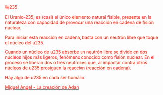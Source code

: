              
<font color="#ff1700">铀235 
          
                                    
<p>
<p>El Uranio-235, es (casi) el único elemento natural fisible, presente en la naturaleza con capacidad de provocar una reacción en cadena de fisión nuclear.
<p>Para iniciar esta reacción en cadena, basta con un neutrón libre que toque el núcleo del u235.
<p>Cuando un núcleo de u235 absorbe un neutrón libre se divide en dos núcleos hijos más ligeros, fenómeno conocido como fisión nuclear. En el proceso se liberan dos o tres neutrones que, al impactar contra otros núcleos de u235 prosiguen la reacción (reacción en cadena). 
  
<p>Hay algo de u235 en cada ser humano
<p>
<p>

  

<a href="https://es.wikipedia.org/wiki/La_creaci%C3%B3n_de_Ad%C3%A1n#/media/Archivo:Michelangelo_-_Creation_of_Adam_(cropped).jpg"><div><font color="#ff1700">Miguel Angel - La creación de Adan</font></div><div></div><div><font color="#ff1700"> </font><font color="#ff2d00"> </font></div></a>

 
